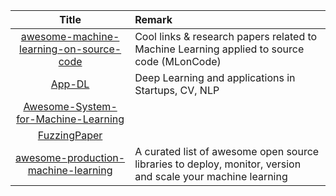 | Title | Remark |
| :---: | :----- |
| [awesome-machine-learning-on-source-code](https://github.com/src-d/awesome-machine-learning-on-source-code)|Cool links & research papers related to Machine Learning applied to source code (MLonCode)|
|[App-DL](https://github.com/lipiji/app-dl)|Deep Learning and applications in Startups, CV, NLP|
|[Awesome-System-for-Machine-Learning](https://github.com/HuaizhengZhang/Awesome-System-for-Machine-Learning)|
|[FuzzingPaper](https://github.com/wcventure/FuzzingPaper)|
|[awesome-production-machine-learning](https://github.com/EthicalML/awesome-production-machine-learning#feature-stores)|A curated list of awesome open source libraries to deploy, monitor, version and scale your machine learning|

